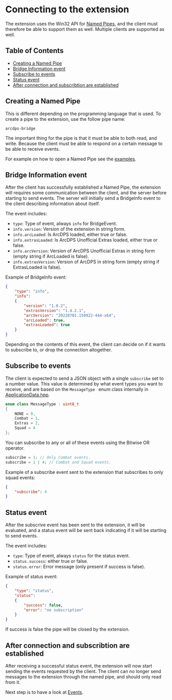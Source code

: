 # Connecting to the extension

The extension uses the Win32 API for [Named Pipes](https://docs.microsoft.com/en-us/windows/win32/ipc/named-pipes), and the client must therefore be able to support them as well. Multiple clients are supported as well.

## Table of Contents

- [Creating a Named Pipe](#creating-a-named-pipe)
- [Bridge Information event](#bridge-information-event)
- [Subscribe to events](#subscribe-to-events)
- [Status event](#status-event)
- [After connection and subscribtion are established](#after-connection-and-subscribtion-are-established)

## Creating a Named Pipe

This is different depending on the programming language that is used. To create a pipe to the extension, use the follow pipe name: 

```
arcdps-bridge
``` 

The important thing for the pipe is that it must be able to both read, and write. Because the client must be able to respond on a certain message to be able to receive events.

For example on how to open a Named Pipe see the [examples](../examples/).

## Bridge Information event

After the client has successfully established a Named Pipe, the extension will requires some communication between the client, and the server before starting to send events. The server will initially send a BridgeInfo event to the client describing information about itself.

The event includes:
- ```type```: Type of event, always ```info``` for BridgeEvent.
- ```info.version```: Version of the extension in string form.
- ```info.arcLoaded```: Is ArcDPS loaded, either true or false.
- ```info.extrasLoaded```: Is ArcDPS Unofficial Extras loaded, either true or false.
- ```info.arcVersion```: Version of ArcDPS Unofficial Extras in string form (empty string if ArcLoaded is false).
- ```info.extrasVersion```: Version of ArcDPS in string form (empty string if ExtrasLoaded is false).

Example of BridgeInfo event: 

```json
{
    "type": "info",
    "info":
    {
        "version": "1.0.2",
        "extrasVersion": "1.4.2.1",
        "arcVersion": "20220701.150922-444-x64",
        "arcLoaded": true,
        "extrasLoaded": true
    }
}
```

Depending on the contents of this event, the client can decide on if it wants to subscribe to, or drop the connection altogether.

## Subscribe to events

The client is expected to send a JSON object with a single ```subscribe``` set to a number value. This value is determined by what event types you want to receive, and are based on the ```MessageType ``` enum class internally in [ApplicationData.hpp](../src/ApplicationData.hpp).

```cpp
enum class MessageType : uint8_t
{
    NONE = 0,
    Combat = 1,
    Extras = 2,
    Squad = 4
};
```

You can subscribe to any or all of these events using the Bitwise OR operator.

```cpp
subscribe = 1; // Only Combat events.
subscribe = 1 | 4; // Combat and Squad events.
```

Example of a subscribe event sent to the extension that subscribes to only squad events: 

```json
{
    "subscribe": 4
}
```

## Status event

After the subscrive event has been sent to the extension, it will be evaluated, and a status event will be sent back indicating if it will be starting to send events.

The event includes:
- ```type```: Type of event, always ```status``` for the status event.
- ```status.success```: either true or false.
- ```status.error```: Error message (only present if success is false).

Example of status event: 

```json
{
    "type": "status",
    "status":
    {
        "success": false,
        "error": "no subscription"
    }
}
```

If success is false the pipe will be closed by the extension.

## After connection and subscribtion are established

After receiving a successful status event, the extension will now start sending the events requested by the client. The client can no longer send messages to the extension through the named pipe, and should only read from it.

Next step is to have a look at [Events](Events.md).

